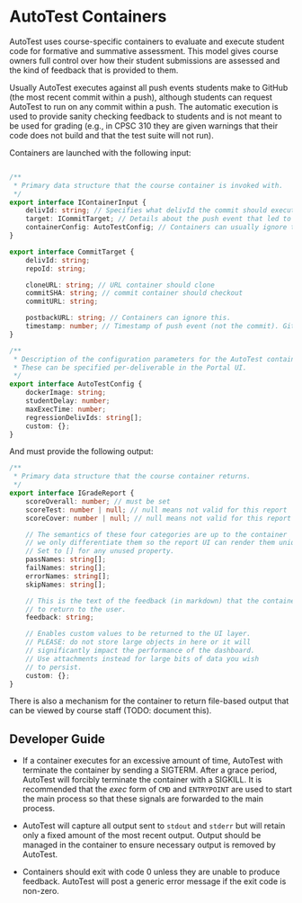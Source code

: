 # AutoTest Containers

AutoTest uses course-specific containers to evaluate and execute student code for formative and summative assessment. This model gives course owners full control over how their student submissions are assessed and the kind of feedback that is provided to them.

Usually AutoTest executes against all push events students make to GitHub (the most recent commit within a push), although students can request AutoTest to run on any commit within a push. The automatic execution is used to provide sanity checking feedback to students and is not meant to be used for grading (e.g., in CPSC 310 they are given warnings that their code does not build and that the test suite will not run). 

Containers are launched with the following input:

```typescript

/**
 * Primary data structure that the course container is invoked with.
 */
export interface IContainerInput {
    delivId: string; // Specifies what delivId the commit should execute against.
    target: ICommitTarget; // Details about the push event that led to this request.
    containerConfig: AutoTestConfig; // Containers can usually ignore this.
}

export interface CommitTarget {
    delivId: string;
    repoId: string;

    cloneURL: string; // URL container should clone
    commitSHA: string; // commit container should checkout
    commitURL: string;

    postbackURL: string; // Containers can ignore this.
    timestamp: number; // Timestamp of push event (not the commit). GitHub can only enforce this timestamp so it is the one we must use.
}

/**
 * Description of the configuration parameters for the AutoTest container.
 * These can be specified per-deliverable in the Portal UI.
 */
export interface AutoTestConfig {
    dockerImage: string;
    studentDelay: number;
    maxExecTime: number;
    regressionDelivIds: string[];
    custom: {};
}

```

And must provide the following output: 

```typescript
/**
 * Primary data structure that the course container returns.
 */
export interface IGradeReport {
    scoreOverall: number; // must be set
    scoreTest: number | null; // null means not valid for this report
    scoreCover: number | null; // null means not valid for this report

    // The semantics of these four categories are up to the container
    // we only differentiate them so the report UI can render them uniquely.
    // Set to [] for any unused property.
    passNames: string[];
    failNames: string[];
    errorNames: string[];
    skipNames: string[];

    // This is the text of the feedback (in markdown) that the container wants
    // to return to the user.
    feedback: string;

    // Enables custom values to be returned to the UI layer.
    // PLEASE: do not store large objects in here or it will
    // significantly impact the performance of the dashboard.
    // Use attachments instead for large bits of data you wish
    // to persist.
    custom: {};
}
```

There is also a mechanism for the container to return file-based output that can be viewed by course staff (TODO: document this).


## Developer Guide

- If a container executes for an excessive amount of time, AutoTest with terminate the container by sending a SIGTERM.
After a grace period, AutoTest will forcibly terminate the container with a SIGKILL.
It is recommended that the _exec_ form of `CMD` and `ENTRYPOINT` are used to start the main process so that these signals are forwarded to the main process.

- AutoTest will capture all output sent to `stdout` and `stderr` but will retain only a fixed amount of the most recent output.
Output should be managed in the container to ensure necessary output is removed by AutoTest.

- Containers should exit with code 0 unless they are unable to produce feedback. AutoTest will post a generic error message if the exit code is non-zero.
